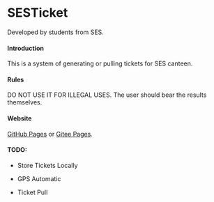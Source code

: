 # SESTicket

Developed by students from SES.

#### Introduction

This is a system of generating or pulling tickets for SES canteen.

#### Rules

DO NOT USE IT FOR ILLEGAL USES. The user should bear the results themselves.

#### Website

[GitHub Pages](https://easonsyc.github.io/sesticket) or [Gitee Pages](https://easonsyc.gitee.io/sesticket).

#### TODO:

- Store Tickets Locally

- GPS Automatic

- Ticket Pull
